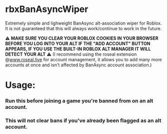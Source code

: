 # rbxBanAsyncWiper
Extremely simple and lighweight BanAsync alt-association wiper for Roblox.
It is not guaranteed that this will always work/continue to work in the future.


:warning: **MAKE SURE YOU CLEAR YOUR ROBLOX COOKIES IN YOUR BROWSER BEFORE YOU LOG INTO YOUR ALT IF THE "ADD ACCOUNT" BUTTON APPEARS, IF YOU USE THE BUILT-IN ROBLOX ALT MANAGER IT WILL DETECT YOUR ALT** :warning: 
(I recommend using the roseal extension @www.roseal.live for account management, it allows you to add many more accounts at once and isn't affected by BanAsync account association.)

# Usage:
### Run this before joining a game you're banned from on an alt account.
### This will not clear bans if you've already been flagged as an alt account.
